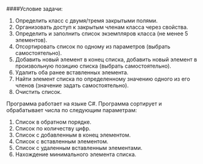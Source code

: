 ####Условие задачи:

1. Определить класс с двумя/тремя закрытыми полями. 
2. Организовать доступ к закрытым членам класса через свойства. 
3. Определить и заполнить список экземпляров класса (не менее 5 
элементов). 
4. Отсортировать список по одному из параметров (выбрать 
самостоятельно). 
5. Добавить новый элемент в конец списка, добавить новый элемент в 
произвольную позицию списка (выбрать самостоятельно). 
6. Удалить оба ранее вставленных элемента. 
7. Найти элемент списка по определенному значению одного из его членов 
(значение задать самостоятельно). 
8. Очистить список. 

Программа работает на языке C#. Программа сортирует и обрабатывает числа по следующим параметрам:

1. Список в обратном порядке.
2. Список по количеству цифр.
3. Список с добавленным в конец элементом.
4. Список с вставленным элементом.
5. Список с удаленным вставленным элементами.
6. Нахождение минимального элемента списка.
